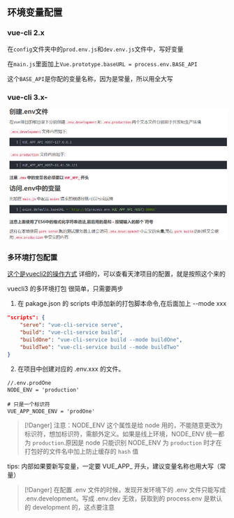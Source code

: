 ## 环境变量配置

### vue-cli 2.x

在`config`文件夹中的`prod.env.js`和`dev.env.js`文件中，写好变量

在`main.js`里面加上`Vue.prototype.baseURL = process.env.BASE_API`

这个`BASE_API`是你配的变量名称，因为是常量，所以用全大写

### vue-cli 3.x-

![](../../images/params-1.png)

### 多环境打包配置
[这个是vuecli2的操作方式](https://www.cnblogs.com/dianzan/p/13151950.html)
详细的，可以查看天津项目的配置，就是按照这个来的

vuecli3 的多环境打包 很简单，只需要两步 

1. 在 pakage.json 的 scripts 中添加新的打包脚本命令,在后面加上 --mode xxx
```json
"scripts": {
    "serve": "vue-cli-service serve",
    "build": "vue-cli-service build",
    "buildOne": "vue-cli-service build --mode buildOne",
    "buildTwo": "vue-cli-service build --mode buildTwo"
}
```
2. 在项目中创建对应的 .env.xxx 的文件。
```
//.env.prodOne
NODE_ENV = 'production'

# 只是一个标识符
VUE_APP_NODE_ENV = 'prodOne'
```
> [!Danger]
> 注意：NODE_ENV 这个属性是给 node 用的，不能随意更改为标识符，想加标识符，需额外定义。如果是线上环境，NODE_ENV 统一都为 `production`.原因是 node 只能识别 NODE_ENV 为 `production` 时才在打包好的文件名中加上防止缓存的 `hash` 值

tips: 内部如果要新写变量，一定要 VUE_APP_ 开头，建议变量名称也用大写（常量）

> [!Danger]
> 在配置 .env 文件的时候，发现开发环境下的 .env 文件只能写成 .env.development。写成 .env.dev 无效，获取到的 process.env 是默认的 development 的，这点要注意

